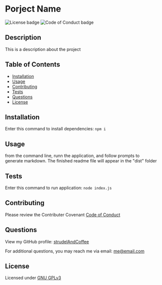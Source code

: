 
  # Porject Name

  ![License badge](https://img.shields.io/badge/License-GNU%20GPLv3-green)
  ![Code of Conduct badge](https://img.shields.io/badge/Contributor%20Covenant-2.1-4baaaa.svg)

  ## Description

  This is a description about the project

  ## Table of Contents

  * [Installation](#installation)
  * [Usage](#usage)
  * [Contributing](#contributing)
  * [Tests](#tests)
  * [Questions](#questions)
  * [License](#license)

  ## Installation

  Enter this command to install dependencies: `npm i`

  ## Usage

  from the command line, runn the application, and follow prompts to generate markdown. The finished readme file will appear in the "dist" folder

  ## Tests

  Enter this command to run application: `node index.js`

  ## Contributing

  Please review the Contributer Covenant [Code of Conduct](https://www.contributor-covenant.org/version/2/1/code_of_conduct/code_of_conduct.txt)

  ## Questions

  View my GitHub profile: [strudelAndCoffee](https://github.com/strudelAndCoffee)

  For additional questions, you may reach me via email: me@email.com 

  
  ## License

   Licensed under [GNU GPLv3](https://choosealicense.com/licenses/gpl-3.0/)
  

